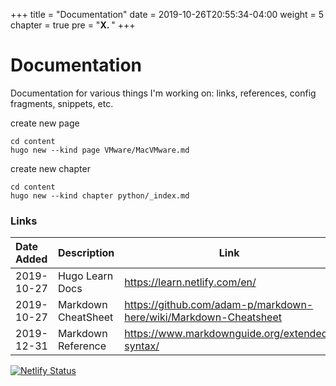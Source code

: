 +++
title = "Documentation"
date = 2019-10-26T20:55:34-04:00
weight = 5
chapter = true
pre = "<b>X. </b>"
+++

# Documentation

Documentation for various things I'm working on: links, references, config fragments, snippets, etc.


create new page
```
cd content
hugo new --kind page VMware/MacVMware.md
```

create new chapter
```
cd content
hugo new --kind chapter python/_index.md
```


### Links


|Date Added|Description|Link|
|:---|:---|---|
|2019-10-27| Hugo Learn Docs | https://learn.netlify.com/en/ |
|2019-10-27| Markdown CheatSheet | https://github.com/adam-p/markdown-here/wiki/Markdown-Cheatsheet|
|2019-12-31| Markdown Reference |https://www.markdownguide.org/extended-syntax/|


[![Netlify Status](https://api.netlify.com/api/v1/badges/4e3380ac-4932-431a-8c59-3fb1acf08693/deploy-status)](https://app.netlify.com/sites/notch-docs/deploys)
